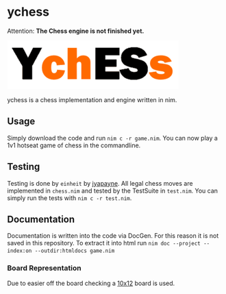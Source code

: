 # ychess

Attention: **The Chess engine is not finished yet.**

![ychess-logo](ychess.png)

ychess is a chess implementation and engine written in nim.

## Usage

Simply download the code and run `nim c -r game.nim`.
You can now play a 1v1 hotseat game of chess in the commandline.

## Testing

Testing is done by `einheit` by [jyapayne](https://github.com/jyapayne/einheit).
All legal chess moves are implemented in `chess.nim` and tested by the TestSuite
in `test.nim`.
You can simply run the tests with `nim c -r test.nim`.

## Documentation

Documentation is written into the code via DocGen.
For this reason it is not saved in this repository.
To extract it into html run `nim doc --project --index:on --outdir:htmldocs game.nim`

### Board Representation

Due to easier off the board checking a
[10x12](https://www.chessprogramming.org/10x12_Board) board is used.
